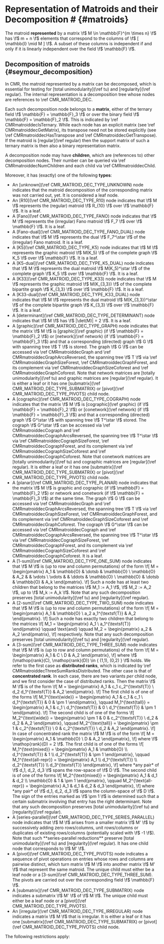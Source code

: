 # Representation of Matroids and their Decomposition # {#matroids}

The matroid **represented** by a matrix \f$ M \in \mathbb{F}^{m \times n} \f$ has \f$ m + n \f$ elements that correspond to the columns of \f$ [ \mathbb{I} \mid M ] \f$.
A subset of these columns is independent if and only if it is linearly independent over the field \f$ \mathbb{F} \f$.

## Decomposition of matroids {#seymour_decomposition}

In CMR, the matroid represented by a matrix can be decomposed, which is essential for testing for [total unimodularity](\ref tu) and [regularity](\ref regular).
The internal representation is a decomposition tree whose nodes are references to \ref CMR_MATROID_DEC.

Each such decomposition node belongs to a **matrix**, either of the ternary field \f$ \mathbb{F} = \mathbb{F}_3 \f$ or over the binary field \f$ \mathbb{F} = \mathbb{F}_2 \f$.
This is indicated by \ref CMRmatroiddecIsTernary.
While each node has an explicit matrix (see \ref CMRmatroiddecGetMatrix), its transpose need not be stored explicitly (see \ref CMRmatroiddecHasTranspose and \ref CMRmatroiddecGetTranspose).
If the matroid is [regular](\ref regular) then the support matrix of such a ternary matrix is then also a binary representation matrix.

A decomposition node may have **children**, which are (references to) other decomposition nodes.
Their number can be queried via \ref CMRmatroiddecNumChildren and each child via \ref CMRmatroiddecChild.

Moreover, it has (exactly) one of the following **types**:

 - An [unknown](\ref CMR_MATROID_DEC_TYPE_UNKNOWN) node indicates that the matroid decomposition of the corresponding matrix was not carried out, yet.
   It is considered a leaf node.
 - An [R10](\ref CMR_MATROID_DEC_TYPE_R10) node indicates that \f$ M \f$ represents the (regular) matroid \f$ R_{10} \f$ over \f$ \mathbb{F} \f$.
   It is a leaf.
 - A [Fano](\ref CMR_MATROID_DEC_TYPE_FANO) node indicates that \f$ M \f$ represents the (irregular) Fano matroid \f$ F_7 \f$ over \f$ \mathbb{F} \f$.
   It is a leaf.
 - A [Fano-dual](\ref CMR_MATROID_DEC_TYPE_FANO_DUAL) node indicates that \f$ M \f$ represents the dual \f$ F_7^\star \f$ of the (irregular) Fano matroid.
   It is a leaf.
 - A [K5](\ref CMR_MATROID_DEC_TYPE_K5) node indicates that \f$ M \f$ represents the graphic matroid \f$ M(K_5) \f$ of the complete graph \f$ K_5 \f$ over \f$ \mathbb{F} \f$.
   It is a leaf.
 - A [K5-dual](\ref CMR_MATROID_DEC_TYPE_K5_DUAL) node indicates that \f$ M \f$ represents the dual matroid \f$ M(K_5)^\star \f$ of the complete graph \f$ K_5 \f$ over \f$ \mathbb{F} \f$.
   It is a leaf.
 - A [K33](\ref CMR_MATROID_DEC_TYPE_K33) node indicates that \f$ M \f$ represents the graphic matroid \f$ M(K_{3,3}) \f$ of the complete bipartite graph \f$ K_{3,3} \f$ over \f$ \mathbb{F} \f$.
   It is a leaf.
 - A [K33-dual](\ref CMR_MATROID_DEC_TYPE_K33_DUAL) node indicates that \f$ M \f$ represents the dual matroid \f$ M(K_{3,3})^\star \f$ of the complete bipartite graph \f$ K_{3,3} \f$ over \f$ \mathbb{F} \f$.
   It is a leaf.
 - A [determinant](\ref CMR_MATROID_DEC_TYPE_DETERMINANT) node indicates that \f$ M \f$ has \f$ |\det(M)| = 2 \f$.
   It is a leaf.
 - A [graphic](\ref CMR_MATROID_DEC_TYPE_GRAPH) node indicates that the matrix \f$ M \f$ is [graphic](\ref graphic) (if \f$ \mathbb{F} = \mathbb{F}_2 \f$) or [network](\ref network) (if \f$ \mathbb{F} = \mathbb{F}_3 \f$) and that a corresponding (directed) graph \f$ G \f$ with spanning tree \f$ T \f$ is stored.
   The graph \f$ G \f$ can be accessed via \ref CMRmatroiddecGraph and \ref CMRmatroiddecGraphArcsReversed, the spanning tree \f$ T \f$ via \ref CMRmatroiddecGraphSizeForest, \ref CMRmatroiddecGraphForest, and its complement via \ref CMRmatroiddecGraphSizeCoforest and \ref CMRmatroiddecGraphCoforest.
   Note that network matrices are [totally unimodularity](\ref tu) and graphic matrices are [regular](\ref regular).
   It is either a leaf or it has one [submatrix](\ref CMR_MATROID_DEC_TYPE_SUBMATRIX) or [pivot](\ref CMR_MATROID_DEC_TYPE_PIVOTS) child node.
 - A [cographic](\ref CMR_MATROID_DEC_TYPE_COGRAPH) node indicates that the matrix \f$ M \f$ is [cographic](\ref graphic) (if \f$ \mathbb{F} = \mathbb{F}_2 \f$) or [conetwork](\ref network) (if \f$ \mathbb{F} = \mathbb{F}_3 \f$) and that a corresponding (directed) graph \f$ G^\star \f$ with spanning tree \f$ T^\star \f$ stored.
   The cograph \f$ G^\star \f$ can be accessed via \ref CMRmatroiddecCograph and \ref CMRmatroiddecCographArcsReversed, the spanning tree \f$ T^\star \f$ via \ref CMRmatroiddecCographSizeForest, \ref CMRmatroiddecCographForest, and its complement via \ref CMRmatroiddecCographSizeCoforest and \ref CMRmatroiddecCographCoforest.
   Note that conetwork matrices are [totally unimodularity](\ref tu) and cographic matrices are [regular](\ref regular).
   It is either a leaf or it has one [submatrix](\ref CMR_MATROID_DEC_TYPE_SUBMATRIX) or [pivot](\ref CMR_MATROID_DEC_TYPE_PIVOTS) child node.
 - A [planar](\ref CMR_MATROID_DEC_TYPE_PLANAR) node indicates that the matrix \f$ M \f$ is graphic and cographic (if \f$ \mathbb{F} = \mathbb{F}_2 \f$) or network and conetwork (if \f$ \mathbb{F} = \mathbb{F}_3 \f$) at the same time.
   The graph \f$ G \f$ can be accessed via \ref CMRmatroiddecGraph and \ref CMRmatroiddecGraphArcsReversed, the spanning tree \f$ T \f$ via \ref CMRmatroiddecGraphSizeForest, \ref CMRmatroiddecGraphForest, and its complement via \ref CMRmatroiddecGraphSizeCoforest and \ref CMRmatroiddecGraphCoforest.
   The cograph \f$ G^\star \f$ can be accessed via \ref CMRmatroiddecCograph and \ref CMRmatroiddecCographArcsReversed, the spanning tree \f$ T^\star \f$ via \ref CMRmatroiddecCographSizeForest, \ref CMRmatroiddecCographForest, and its complement via \ref CMRmatroiddecCographSizeCoforest and \ref CMRmatroiddecCographCoforest.
   It is a leaf.
 - A [1-sum](\ref CMR_MATROID_DEC_TYPE_ONE_SUM) node indicates that \f$ M \f$ is (up to row and column permutations) of the form
   \f[
      M = \begin{pmatrix}
            A_1        & \mathbb{O} & \dotsb     & \mathbb{O} \\
            \mathbb{O} & A_2        &            & \vdots \\
            \vdots     &            & \ddots     & \mathbb{O} \\
            \mathbb{O} & \dotsb     & \mathbb{O} & A_k
          \end{pmatrix}.
   \f]
   Such a node has at least two children that belong to the matrices \f$ M_1 := A_1 \f$, \f$ M_2 := A_2 \f$, up to \f$ M_k := A_k \f$.
   Note that any such decomposition preserves [total unimodularity](\ref tu) and [regularity](\ref regular).
 - A [2-sum](\ref CMR_MATROID_DEC_TYPE_TWO_SUM) node indicates that \f$ M \f$ is (up to row and column permutations) of the form
   \f[
      M = \begin{pmatrix} A_1 & \mathbb{O} \\ a_2 a_1^{\textsf{T}} & A_2 \end{pmatrix}.
   \f]
   Such a node has exactly two children that belong to the matrices
   \f[
      M_1 = \begin{pmatrix} A_1 \\ a_1^{\textsf{T}} \end{pmatrix}
      \qquad \text{and} \qquad
      M_2 = \begin{pmatrix} a_2 & A_2 \end{pmatrix},
   \f]
   respectively.
   Note that any such decomposition preserves [total unimodularity](\ref tu) and [regularity](\ref regular).
 - A [3-sum](\ref CMR_MATROID_DEC_TYPE_THREE_SUM) node indicates that \f$ M \f$ is (up to row and column permutations) of the form
   \f[
      M = \begin{pmatrix} A_1 & C \\ D & A_2 \end{pmatrix},
   \f]
   where \f$ (\mathop{rank}(C), \mathop{rank}(D)) \in \{ (1,1), (0,2) \} \f$ holds.
   We refer to the first case as **distributed ranks**, which is indicated by \ref CMRmatroiddecThreeSumRanksDistributed.
   The other case is that of **concentrated rank**.
   In each case, there are two variants *per* child node, and we first consider the case of distributed ranks.
   Then the matrix \f$ M \f$ is of the form
   \f[
      M = \begin{pmatrix} 
            A_1 & c_1 c_2^{\textsf{T}} \\ 
            d_2 d_1^{\textsf{T}} & A_2
          \end{pmatrix}.
   \f]
   The first child is of one of the forms
   \f[
     M_1^{\text{wide}} =  \begin{pmatrix}
                            A_1 & c_1 & c_1 \\
                            d_1^{\textsf{T}} & 0 & \pm 1
                          \end{pmatrix}, \qquad
     M_1^{\text{tall}} =  \begin{pmatrix}
                            A_1 & c_1 \\
                            d_1^{\textsf{T}} & 0 \\
                            d_1^{\textsf{T}} & \pm 1
                          \end{pmatrix}.
   \f]
   The second child is of one of the forms
   \f[
     M_2^{\text{wide}} =  \begin{pmatrix}
                            \pm 1 & 0 & c_2^{\textsf{T}} \\
                            d_2 & d_2 & A_2
                          \end{pmatrix}, \qquad
     M_2^{\text{tall}} =  \begin{pmatrix}
                            \pm 1 & c_2^{\textsf{T}} \\
                            0 & c_2^{\textsf{T}} \\
                            d_2 & A_2
                          \end{pmatrix}.
   \f]
   In case of concentrated rank the matrix \f$ M \f$ is of the form
   \f[
      M = \begin{pmatrix} 
            A_1 & \mathbb{O} \\
            D & A_2
          \end{pmatrix},
   \f]
   where \f$ \mathop{rank}(D) = 2 \f$. 
   The first child is of one of the forms
   \f[
     M_1^{\text{mixed}} =  \begin{pmatrix}
                            A_1 & \mathbb{O} \\
                            d_1^{\textsf{T}} & 1 \\
                            d_2^{\textsf{T}} & \pm 1
                          \end{pmatrix}, \qquad
     M_1^{\text{all-repr}} =  \begin{pmatrix}
                            A_1 \\
                            d_1^{\textsf{T}} \\
                            d_2^{\textsf{T}} \\
                            d_3^{\textsf{T}} 
                          \end{pmatrix},
   \f]
   where *any pair* of \f$ d_1, d_2, d_3 \f$ spans the row-space of \f$ D \f$.
   The second child is of one of the forms
   \f[
     M_2^{\text{mixed}} =  \begin{pmatrix}
                            A_1 & d_1 & d_2 \\
                            \mathbb{O} & 1 & \pm 1
                          \end{pmatrix}, \qquad
     M_2^{\text{all-repr}} =  \begin{pmatrix}
                            A_1 & d_1 & d_2 & d_3
                          \end{pmatrix},
   \f]
   where *any pair* of \f$ d_1, d_2, d_3 \f$ spans the column-space of \f$ D \f$.
   The sign of the entries marked as \f$ \pm 1 \f$ is determined such that a certain submatrix involving that entry has the right determinant.
   Note that any such decomposition preserves [total unimodularity](\ref tu) and [regularity](\ref regular).
 - A [series-parallel](\ref CMR_MATROID_DEC_TYPE_SERIES_PARALLEL) node indicates that \f$ M \f$ arises from a smaller matrix \f$ M' \f$ by successively adding zero rows/columns, unit rows/columns or duplicates of existing rows/columns (potentially scaled with \f$ -1 \f$).
   Note that such **series-parallel reductions** preserve [total unimodularity](\ref tu) and [regularity](\ref regular).
   It has one child node that corresponds to \f$ M' \f$.
 - A [pivot](\ref CMR_MATROID_DEC_TYPE_PIVOTS) node indicates a sequence of pivot operations on entries whose rows and columns are pairwise distinct, which turn matrix \f$ M \f$ into another matrix \f$ M' \f$ that represent the same matroid.
   The unique child must either be a leaf node or a [3-sum](\ref CMR_MATROID_DEC_TYPE_THREE_SUM).
   The pivots are carried out over the corresponding field \f$ \mathbb{F} \f$.
 - A [submatrix](\ref CMR_MATROID_DEC_TYPE_SUBMATRIX) node indicates a submatrix \f$ M' \f$ of \f$ M \f$.
   The unique child must either be a leaf node or a [pivot](\ref CMR_MATROID_DEC_TYPE_PIVOTS).
 - An [irregular](\ref CMR_MATROID_DEC_TYPE_IRREGULAR) node indicates a matrix \f$ M \f$ that is irregular.
   It is either a leaf or it has one [submatrix](\ref CMR_MATROID_DEC_TYPE_SUBMATRIX) or [pivot](\ref CMR_MATROID_DEC_TYPE_PIVOTS) child node.

The following restrictions apply:
